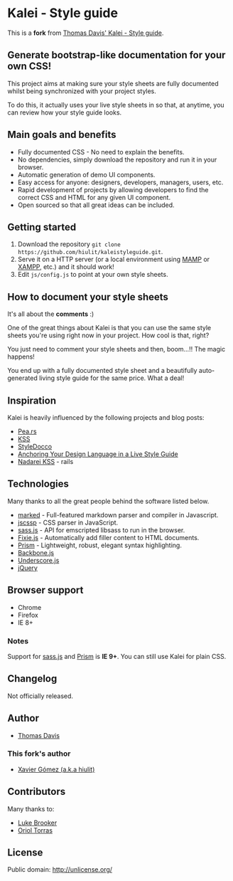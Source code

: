 # Kalei - Style guide

This is a **fork** from [Thomas Davis' Kalei - Style guide](https://github.com/thomasdavis/kaleistyleguide).


## Generate bootstrap-like documentation for your own CSS!

This project aims at making sure your style sheets are fully documented whilst being synchronized with your project styles.

To do this, it actually uses your live style sheets in so that, at anytime, you can review how your style guide looks.


## Main goals and benefits

* Fully documented CSS - No need to explain the benefits.
* No dependencies, simply download the repository and run it in your browser.
* Automatic generation of demo UI components.
* Easy access for anyone: designers, developers, managers, users, etc.
* Rapid development of projects by allowing developers to find the correct CSS and HTML for any given UI component.
* Open sourced so that all great ideas can be included.


## Getting started

1. Download the repository `git clone https://github.com/hiulit/kaleistyleguide.git`.
2. Serve it on a HTTP server (or a local environment using [MAMP](http://www.mamp.info/) or
[XAMPP](http://www.apachefriends.org/), etc.) and it should work!
3. Edit `js/config.js` to point at your own style sheets.


## How to document your style sheets

It's all about the **comments** :)

One of the great things about Kalei is that you can use the same style sheets you're using right now in your project.
How cool is that, right?

You just need to comment your style sheets and then, boom...!! The magic happens!

You end up with a fully documented style sheet and a beautifully auto-generated living style guide for the same price.
What a deal!


## Inspiration

Kalei is heavily influenced by the following projects and blog posts:

* [Pea.rs](http://pea.rs/)
* [KSS](http://warpspire.com/posts/kss/)
* [StyleDocco](http://jacobrask.github.com/styledocco/)
* [Anchoring Your Design Language in a Live Style Guide](http://uxmag.com/articles/anchoring-your-design-language-in-a-live-style-guide)
* [Nadarei KSS](http://nadarei.co/nkss-rails/) - rails


## Technologies

Many thanks to all the great people behind the software listed below.

* [marked](https://github.com/chjj/marked) - Full-featured markdown parser and compiler in Javascript.
* [jscssp](http://www.glazman.org/JSCSSP/) - CSS parser in JavaScript.
* [sass.js](https://github.com/medialize/sass.js) - API for emscripted libsass to run in the browser.
* [Fixie.js](https://github.com/ryhan/fixie) - Automatically add filler content to HTML documents.
* [Prism](http://prismjs.com/) - Lightweight, robust, elegant syntax highlighting.
* [Backbone.js](http://backbonejs.org/)
* [Underscore.js](http://underscorejs.org/)
* [jQuery](http://jquery.com)


## Browser support

* Chrome
* Firefox
* IE 8+

### Notes

Support for [sass.js](https://github.com/medialize/sass.js) and [Prism](http://prismjs.com/) is **IE 9+**.
You can still use Kalei for plain CSS.


## Changelog

Not officially released.


## Author

* [Thomas Davis](http://thomasdavis.github.com)

### This fork's author

* [Xavier Gómez (a.k.a hiulit)](https://github.com/hiulit)


## Contributors

Many thanks to:

* [Luke Brooker](http://lukebrooker.com/)
* [Oriol Torras](https://github.com/otorras)


## License

Public domain: http://unlicense.org/
